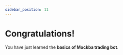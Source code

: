 ```yaml
---
sidebar_position: 11
---
```


# Congratulations!

You have just learned the **basics of Mockba trading bot**.


